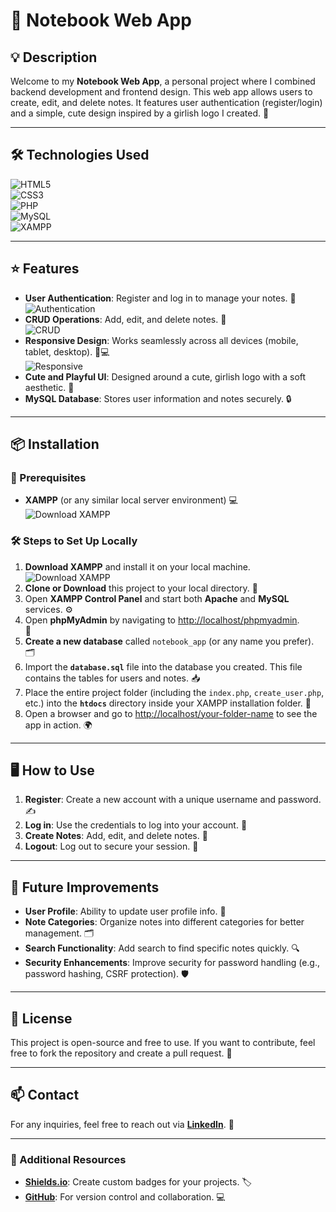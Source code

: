# 📒 Notebook Web App

## 💡 Description
Welcome to my **Notebook Web App**, a personal project where I combined backend development and frontend design. This web app allows users to create, edit, and delete notes. It features user authentication (register/login) and a simple, cute design inspired by a girlish logo I created. 🌸

---

## 🛠️ Technologies Used

![HTML5](https://img.shields.io/badge/HTML5-%23E44D26.svg?style=for-the-badge&logo=html5&logoColor=white)  
![CSS3](https://img.shields.io/badge/CSS3-%231572B6.svg?style=for-the-badge&logo=css3&logoColor=white)  
![PHP](https://img.shields.io/badge/PHP-%23777BB4.svg?style=for-the-badge&logo=php&logoColor=white)  
![MySQL](https://img.shields.io/badge/MySQL-%2300f.svg?style=for-the-badge&logo=mysql&logoColor=white)  
![XAMPP](https://img.shields.io/badge/XAMPP-%23F88E00.svg?style=for-the-badge&logo=xampp&logoColor=white)  

---

## ⭐ Features

- **User Authentication**: Register and log in to manage your notes. 🔑  
  ![Authentication](https://img.shields.io/badge/Auth-✔️-brightgreen?style=for-the-badge)
- **CRUD Operations**: Add, edit, and delete notes. 📝  
  ![CRUD](https://img.shields.io/badge/CRUD-✔️-blue?style=for-the-badge)
- **Responsive Design**: Works seamlessly across all devices (mobile, tablet, desktop). 📱💻  
  ![Responsive](https://img.shields.io/badge/Responsive-✔️-orange?style=for-the-badge)
- **Cute and Playful UI**: Designed around a cute, girlish logo with a soft aesthetic. 🌸  
- **MySQL Database**: Stores user information and notes securely. 🔒  

---

## 📦 Installation

### 📌 Prerequisites

- **XAMPP** (or any similar local server environment) 💻  
  ![Download XAMPP](https://img.shields.io/badge/Download-XAMPP-orange?style=for-the-badge)

### 🛠️ Steps to Set Up Locally

1. **Download XAMPP** and install it on your local machine.  
   ![Download XAMPP](https://img.shields.io/badge/Download-XAMPP-orange?style=for-the-badge)
2. **Clone or Download** this project to your local directory. 📂
3. Open **XAMPP Control Panel** and start both **Apache** and **MySQL** services. ⚙️
4. Open **phpMyAdmin** by navigating to [http://localhost/phpmyadmin](http://localhost/phpmyadmin).  
   🔐
5. **Create a new database** called `notebook_app` (or any name you prefer). 🗂️
6. Import the **`database.sql`** file into the database you created. This file contains the tables for users and notes. 📥
7. Place the entire project folder (including the `index.php`, `create_user.php`, etc.) into the **`htdocs`** directory inside your XAMPP installation folder. 📂
8. Open a browser and go to [http://localhost/your-folder-name](http://localhost/your-folder-name) to see the app in action. 🌍

---

## 🖥️ How to Use

1. **Register**: Create a new account with a unique username and password. ✍️  
2. **Log in**: Use the credentials to log into your account. 🔑  
3. **Create Notes**: Add, edit, and delete notes. 📝  
4. **Logout**: Log out to secure your session. 🚪  

---

## 🚀 Future Improvements

- **User Profile**: Ability to update user profile info. 👤  
- **Note Categories**: Organize notes into different categories for better management. 🗂️  
- **Search Functionality**: Add search to find specific notes quickly. 🔍  
- **Security Enhancements**: Improve security for password handling (e.g., password hashing, CSRF protection). 🛡️  

---

## 📜 License

This project is open-source and free to use. If you want to contribute, feel free to fork the repository and create a pull request. 🤝  

---

## 📫 Contact

For any inquiries, feel free to reach out via **[LinkedIn](https://www.linkedin.com/in/your-profile)**. 💬  

---

### 🔗 Additional Resources

- **[Shields.io](https://shields.io/)**: Create custom badges for your projects. 🏷️  
- **[GitHub](https://github.com/)**: For version control and collaboration. 💻  
